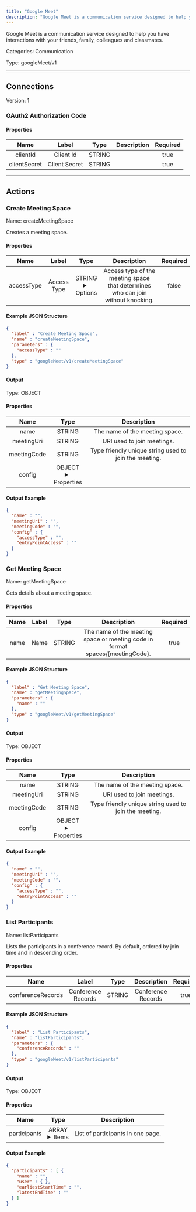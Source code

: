```yaml
---
title: "Google Meet"
description: "Google Meet is a communication service designed to help you have interactions with your friends, family, colleagues and classmates."
---
```


Google Meet is a communication service designed to help you have interactions with your friends, family, colleagues and classmates.


Categories: Communication


Type: googleMeet/v1

<hr />



## Connections

Version: 1


### OAuth2 Authorization Code

#### Properties

|      Name       |      Label     |     Type     |     Description     | Required |
|:---------------:|:--------------:|:------------:|:-------------------:|:--------:|
| clientId | Client Id | STRING |  | true |
| clientSecret | Client Secret | STRING |  | true |





<hr />



## Actions


### Create Meeting Space
Name: createMeetingSpace

Creates a meeting space.

#### Properties

|      Name       |      Label     |     Type     |     Description     | Required |
|:---------------:|:--------------:|:------------:|:-------------------:|:--------:|
| accessType | Access Type | STRING <details> <summary> Options </summary> ACCESS_TYPE_UNSPECIFIED, OPEN, TRUSTED, RESTRICTED </details> | Access type of the meeting space that determines who can join without knocking. | false |

#### Example JSON Structure
```json
{
  "label" : "Create Meeting Space",
  "name" : "createMeetingSpace",
  "parameters" : {
    "accessType" : ""
  },
  "type" : "googleMeet/v1/createMeetingSpace"
}
```

#### Output



Type: OBJECT


#### Properties

|     Name     |     Type     |     Description     |
|:------------:|:------------:|:-------------------:|
| name | STRING | The name of the meeting space. |
| meetingUri | STRING | URI used to join meetings. |
| meetingCode | STRING | Type friendly unique string used to join the meeting. |
| config | OBJECT <details> <summary> Properties </summary> {STRING\(accessType), STRING\(entryPointAccess)} </details> |  |




#### Output Example
```json
{
  "name" : "",
  "meetingUri" : "",
  "meetingCode" : "",
  "config" : {
    "accessType" : "",
    "entryPointAccess" : ""
  }
}
```


### Get Meeting Space
Name: getMeetingSpace

Gets details about a meeting space.

#### Properties

|      Name       |      Label     |     Type     |     Description     | Required |
|:---------------:|:--------------:|:------------:|:-------------------:|:--------:|
| name | Name | STRING | The name of the meeting space or meeting code in format spaces/{meetingCode}. | true |

#### Example JSON Structure
```json
{
  "label" : "Get Meeting Space",
  "name" : "getMeetingSpace",
  "parameters" : {
    "name" : ""
  },
  "type" : "googleMeet/v1/getMeetingSpace"
}
```

#### Output



Type: OBJECT


#### Properties

|     Name     |     Type     |     Description     |
|:------------:|:------------:|:-------------------:|
| name | STRING | The name of the meeting space. |
| meetingUri | STRING | URI used to join meetings. |
| meetingCode | STRING | Type friendly unique string used to join the meeting. |
| config | OBJECT <details> <summary> Properties </summary> {STRING\(accessType), STRING\(entryPointAccess)} </details> |  |




#### Output Example
```json
{
  "name" : "",
  "meetingUri" : "",
  "meetingCode" : "",
  "config" : {
    "accessType" : "",
    "entryPointAccess" : ""
  }
}
```


### List Participants
Name: listParticipants

Lists the participants in a conference record. By default, ordered by join time and in descending order.

#### Properties

|      Name       |      Label     |     Type     |     Description     | Required |
|:---------------:|:--------------:|:------------:|:-------------------:|:--------:|
| conferenceRecords | Conference Records | STRING | Conference Records | true |

#### Example JSON Structure
```json
{
  "label" : "List Participants",
  "name" : "listParticipants",
  "parameters" : {
    "conferenceRecords" : ""
  },
  "type" : "googleMeet/v1/listParticipants"
}
```

#### Output



Type: OBJECT


#### Properties

|     Name     |     Type     |     Description     |
|:------------:|:------------:|:-------------------:|
| participants | ARRAY <details> <summary> Items </summary> [{STRING\(name), {}\(user), STRING\(earliestStartTime), STRING\(latestEndTime)}] </details> | List of participants in one page. |




#### Output Example
```json
{
  "participants" : [ {
    "name" : "",
    "user" : { },
    "earliestStartTime" : "",
    "latestEndTime" : ""
  } ]
}
```




